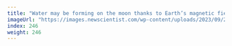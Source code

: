 ```yaml
---
title: "Water may be forming on the moon thanks to Earth’s magnetic field"
imageUrl: "https://images.newscientist.com/wp-content/uploads/2023/09/29135207/SEI_173493846.jpg?width=788"
index: 246
weight: 246
---
```


